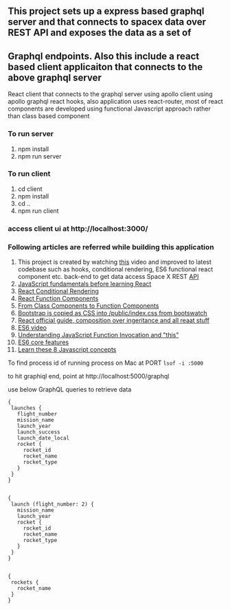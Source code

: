 ## This project sets up a express based graphql server and that connects to spacex data over REST API and exposes the data as a set of
## Graphql endpoints. Also this include a react based client applicaiton that connects to the above graphql server

 
React client that connects to the graphql server using apollo client using apollo graphql react hooks, also application uses react-router, most of react components are developed using functional Javascript approach rather than class based component
 
### To run server
 
1. npm install
2. npm run server
 
### To run client
 
1. cd client
2. npm install
3. cd ..
4. npm run client
 
### access client ui at http://localhost:3000/
### Following articles are referred while building this application

1. This project is created by watching [this](https://www.youtube.com/watch?v=SEMTj8w04Z8) video and improved to latest codebase such as hooks, conditional rendering, ES6 functional react component etc. back-end  to get data access Space X REST [API](https://docs.spacexdata.com/?version=latest)
2. [JavaScript fundamentals before learning React](https://www.robinwieruch.de/javascript-fundamentals-react-requirements#react-class-component-syntax)
3. [React Conditional Rendering](https://www.robinwieruch.de/conditional-rendering-react)
4. [React Function Components](https://www.robinwieruch.de/react-function-component)
5. [From Class Components to Function Components](https://www.robinwieruch.de/react-hooks-migration)
6. [Bootstrap is copied as CSS into /public/index.css from bootswatch](https://bootswatch.com/cyborg/)
7. [React official guide, composition over ingeritance and all reaat stuff](https://reactjs.org/docs/thinking-in-react.html)
8. [ES6 video](https://scrimba.com/g/gintrotoes6?utm_source=freecodecamp.org&utm_medium=referral&utm_campaign=gintrotoes6_launch_article)
9. [Understanding JavaScript Function Invocation and "this"](https://yehudakatz.com/2011/08/11/understanding-javascript-function-invocation-and-this/)
10. [ES6 core features]( https://www.youtube.com/watch?v=48Qe0R_VGx4&list=PLC3y8-rFHvwjpiZ3nGb1J0_j2qxFkmHf2&index=5)
11. [Learn these 8 Javascript concepts](https://www.youtube.com/watch?v=06FbxpDYEQY&list=PLC3y8-rFHvwjpiZ3nGb1J0_j2qxFkmHf2&index=4)


To find process id of running process on Mac at PORT ```lsof -i :5000```
 
to hit graphiql end, point at http://localhost:5000/graphql
 
use below GraphQL queries to retrieve data
 
```
{
 launches {
   flight_number
   mission_name
   launch_year
   launch_success
   launch_date_local
   rocket {
     rocket_id
     rocket_name
     rocket_type
   }
 }
}
 
 
{
 launch (flight_number: 2) {
   mission_name
   launch_year
   rocket {
     rocket_id
     rocket_name
     rocket_type
   }       
 }
}
 
 
{
 rockets {
   rocket_name
 }
}
```
 
 

